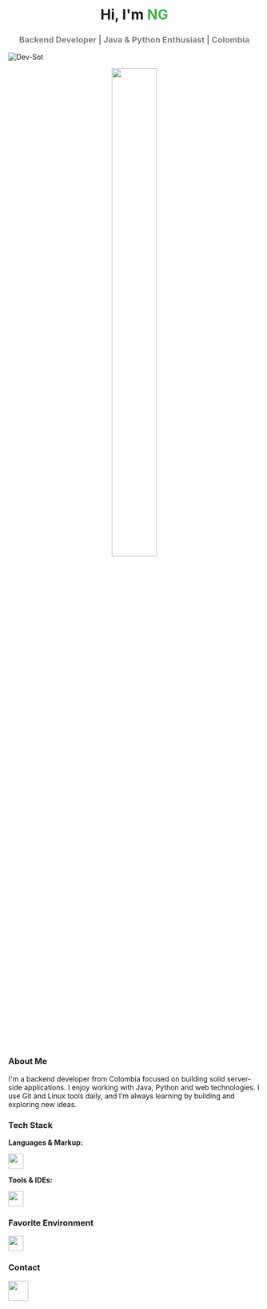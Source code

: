 <h1 align="center">Hi, I'm <span style="color:#4CAF50">NG</span></h1>
<h3 align="center" style="color:gray;">Backend Developer | Java & Python Enthusiast | Colombia</h3>


<p align="left">
  <img src="https://komarev.com/ghpvc/?username=Dev-Sot&label=Profile%20views&color=0e75b6&style=flat" alt="Dev-Sot" />
</p>

<p align="center">
  <img src="https://i.ibb.co/0R24BFxX/b85ff931-1760-4791-9128-0a879d86a73d.webp" width="50%" style="max-width: 180px; min-width: 120px;" />
</p>

### About Me

I'm a backend developer from Colombia focused on building solid server-side applications. I enjoy working with Java, Python and web technologies. I use Git and Linux tools daily, and I’m always learning by building and exploring new ideas.

### Tech Stack

**Languages & Markup:**

<p align="left">
  <img src="https://skillicons.dev/icons?i=java,python,js,html,css" height="30" />
</p>

**Tools & IDEs:**

<p align="left">
  <img src="https://skillicons.dev/icons?i=vscode,eclipse,git" height="30" />
</p>

### Favorite Environment

<p align="left">
  <img src="https://skillicons.dev/icons?i=linux,bash" height="30" />
</p>

### Contact

<p align="left">
  <a href="https://discord.com/users/1374604165887823941" target="_blank">
    <img src="https://raw.githubusercontent.com/maurodesouza/profile-readme-generator/master/src/assets/icons/social/discord/default.svg" width="40" />
  </a>
</p>
